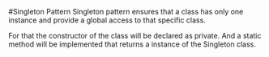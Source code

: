 #Singleton PatternSingleton pattern ensures that a class has only one instance and provide a global access to that specific class.For that the constructor of the class will be declared as private. And a static method will be implemented that returns a instance of the Singleton class.